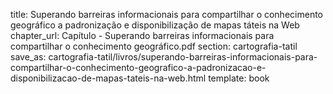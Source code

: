 title: Superando barreiras informacionais para compartilhar o conhecimento geográfico a padronização e disponibilização de mapas táteis na Web
chapter_url: Capítulo - Superando barreiras informacionais para compartilhar o conhecimento geográfico.pdf
section: cartografia-tatil
save_as: cartografia-tatil/livros/superando-barreiras-informacionais-para-compartilhar-o-conhecimento-geografico-a-padronizacao-e-disponibilizacao-de-mapas-tateis-na-web.html
template: book
